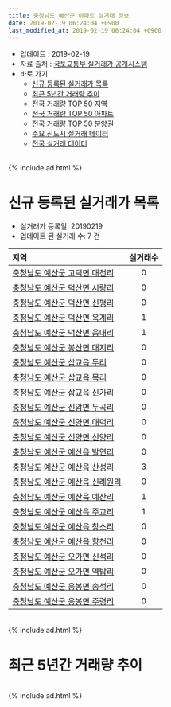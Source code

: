 ```yaml
---
title: 충청남도 예산군 아파트 실거래 정보
date: 2019-02-19 06:24:04 +0900
last_modified_at: 2019-02-19 06:24:04 +0900
---
```


* 업데이트 : 2019-02-19
* 자료 출처 : [국토교통부 실거래가 공개시스템](http://rt.molit.go.kr)
* 바로 가기
    * [신규 등록된 실거래가 목록](#신규-등록된-실거래가-목록)
    * [최근 5년간 거래량 추이](#최근-5년간-거래량-추이)
    * [전국 거래량 TOP 50 지역](https://inasie.github.io/apt-trade-info/최근-3개월-전국에서-가장-거래가-많이-발생한-지역)
    * [전국 거래량 TOP 50 아파트](https://inasie.github.io/apt-trade-info/최근-3개월-전국에서-가장-거래가-많이-발생한-아파트)
    * [전국 거래량 TOP 50 분양권](https://inasie.github.io/apt-trade-info/최근-3개월-전국에서-가장-거래가-많이-발생한-분양권)
    * [주요 신도시 실거래 데이터](https://inasie.github.io/apt-trade-info/주요-신도시)
    * [전국 실거래 데이터](https://inasie.github.io/apt-trade-info/전국)

<br>
{% include ad.html %}
<br>

# 신규 등록된 실거래가 목록
* 실거래가 등록일: 20190219
* 업데이트 된 실거래 수: 7 건


|지역|실거래수|
|:---|:---:|
|[충청남도 예산군 고덕면 대천리](https://inasie.github.io/apt-trade-info/충청남도-예산군-고덕면-대천리)|0|
|[충청남도 예산군 덕산면 시량리](https://inasie.github.io/apt-trade-info/충청남도-예산군-덕산면-시량리)|0|
|[충청남도 예산군 덕산면 신평리](https://inasie.github.io/apt-trade-info/충청남도-예산군-덕산면-신평리)|0|
|[충청남도 예산군 덕산면 옥계리](https://inasie.github.io/apt-trade-info/충청남도-예산군-덕산면-옥계리)|1|
|[충청남도 예산군 덕산면 읍내리](https://inasie.github.io/apt-trade-info/충청남도-예산군-덕산면-읍내리)|1|
|[충청남도 예산군 봉산면 대지리](https://inasie.github.io/apt-trade-info/충청남도-예산군-봉산면-대지리)|0|
|[충청남도 예산군 삽교읍 두리](https://inasie.github.io/apt-trade-info/충청남도-예산군-삽교읍-두리)|0|
|[충청남도 예산군 삽교읍 목리](https://inasie.github.io/apt-trade-info/충청남도-예산군-삽교읍-목리)|0|
|[충청남도 예산군 삽교읍 신가리](https://inasie.github.io/apt-trade-info/충청남도-예산군-삽교읍-신가리)|0|
|[충청남도 예산군 신암면 두곡리](https://inasie.github.io/apt-trade-info/충청남도-예산군-신암면-두곡리)|0|
|[충청남도 예산군 신양면 대덕리](https://inasie.github.io/apt-trade-info/충청남도-예산군-신양면-대덕리)|0|
|[충청남도 예산군 신양면 신양리](https://inasie.github.io/apt-trade-info/충청남도-예산군-신양면-신양리)|0|
|[충청남도 예산군 예산읍 발연리](https://inasie.github.io/apt-trade-info/충청남도-예산군-예산읍-발연리)|0|
|[충청남도 예산군 예산읍 산성리](https://inasie.github.io/apt-trade-info/충청남도-예산군-예산읍-산성리)|3|
|[충청남도 예산군 예산읍 신례원리](https://inasie.github.io/apt-trade-info/충청남도-예산군-예산읍-신례원리)|0|
|[충청남도 예산군 예산읍 예산리](https://inasie.github.io/apt-trade-info/충청남도-예산군-예산읍-예산리)|1|
|[충청남도 예산군 예산읍 주교리](https://inasie.github.io/apt-trade-info/충청남도-예산군-예산읍-주교리)|1|
|[충청남도 예산군 예산읍 창소리](https://inasie.github.io/apt-trade-info/충청남도-예산군-예산읍-창소리)|0|
|[충청남도 예산군 예산읍 향천리](https://inasie.github.io/apt-trade-info/충청남도-예산군-예산읍-향천리)|0|
|[충청남도 예산군 오가면 신석리](https://inasie.github.io/apt-trade-info/충청남도-예산군-오가면-신석리)|0|
|[충청남도 예산군 오가면 역탑리](https://inasie.github.io/apt-trade-info/충청남도-예산군-오가면-역탑리)|0|
|[충청남도 예산군 응봉면 송석리](https://inasie.github.io/apt-trade-info/충청남도-예산군-응봉면-송석리)|0|
|[충청남도 예산군 응봉면 주령리](https://inasie.github.io/apt-trade-info/충청남도-예산군-응봉면-주령리)|0|


<br>
{% include ad.html %}
<br>

# 최근 5년간 거래량 추이


<div style="width:100%;">
    <canvas id="deal_progress" height="200"></canvas>
</div>

<script>
new Chart(document.getElementById("deal_progress"), {
    type: 'line',
    data: {
        labels: ['201402','201403','201404','201405','201406','201407','201408','201409','201410','201411','201412','201501','201502','201503','201504','201505','201506','201507','201508','201509','201510','201511','201512','201601','201602','201603','201604','201605','201606','201607','201608','201609','201610','201611','201612','201701','201702','201703','201704','201705','201706','201707','201708','201709','201710','201711','201712','201801','201802','201803','201804','201805','201806','201807','201808','201809','201810','201811','201812','201901','201902'],
        datasets: [{
            label: '매매',
            pointRadius: 1,
            data: [53, 50, 39, 38, 26, 35, 47, 46, 66, 43, 35, 48, 44, 61, 53, 36, 44, 42, 48, 43, 56, 37, 35, 36, 38, 39, 46, 48, 38, 43, 50, 29, 31, 26, 30, 14, 35, 51, 34, 30, 45, 30, 36, 42, 30, 32, 23, 58, 37, 71, 44, 41, 43, 33, 26, 42, 46, 27, 31, 37, 2],
            borderColor: "rgba(255, 201, 14, 1)",
            backgroundColor: "rgba(255, 201, 14, 0.5)",
            fill: false,
            lineTension: 0
        },{
            label: '전월세',
            pointRadius: 1,
            data: [33, 26, 31, 62, 23, 28, 20, 18, 19, 23, 16, 26, 30, 28, 25, 21, 14, 15, 22, 23, 24, 14, 23, 25, 29, 24, 13, 68, 22, 20, 38, 22, 27, 26, 19, 20, 19, 21, 21, 21, 16, 22, 30, 27, 22, 19, 25, 24, 29, 31, 36, 46, 28, 26, 34, 18, 34, 19, 15, 20, 2],
            borderColor: "rgba(0, 141, 185, 1)",
            backgroundColor: "rgba(0, 141, 185, 0.5)",
            fill: false,
            lineTension: 0
        }
        ]
    },
    options: {
        responsive: true,
        title: {
            display: false
        },
        tooltips: {
            mode: 'index',
            intersect: false
        },
        hover: {
            mode: 'nearest',
            intersect: true
        },
        scales: {
            xAxes: [{
                display: true,
                scaleLabel: {
                    display: true,
                    labelString: '년/월'
                }
            }],
            yAxes: [{
                display: true,
                ticks: {
                    suggestedMin: 0,
                },
                scaleLabel: {
                    display: true,
                    labelString: '실거래 수'
                }
            }]
        }
    }
});

</script>


<br>
{% include ad.html %}
<br>


